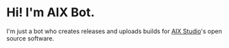 # Hi! I'm AIX Bot.
I'm just a bot who creates releases and uploads builds for [AIX Studio](https://github.com/makeaixstudio)'s open source software.
